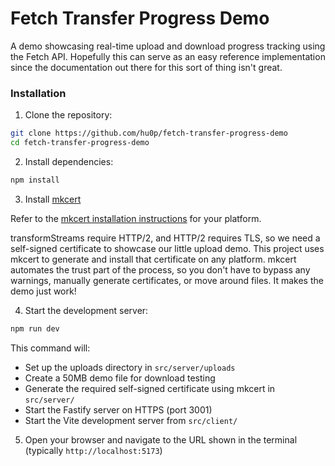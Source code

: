 # Fetch Transfer Progress Demo

A demo showcasing real-time upload and download progress tracking using the Fetch API. Hopefully this can serve as an easy reference implementation since the documentation out there for this sort of thing isn't great.

### Installation

1. Clone the repository:

```bash
git clone https://github.com/hu0p/fetch-transfer-progress-demo
cd fetch-transfer-progress-demo
```

2. Install dependencies:

```bash
npm install
```

3. Install [mkcert](https://github.com/FiloSottile/mkcert)

Refer to the [mkcert installation instructions](https://github.com/FiloSottile/mkcert?tab=readme-ov-file#installation) for your platform.

transformStreams require HTTP/2, and HTTP/2 requires TLS, so we need a self-signed certificate to showcase our little upload demo. This project uses mkcert to generate and install that certificate on any platform. mkcert automates the trust part of the process, so you don't have to bypass any warnings, manually generate certificates, or move around files. It makes the demo just work!

4. Start the development server:

```bash
npm run dev
```

This command will:

- Set up the uploads directory in `src/server/uploads`
- Create a 50MB demo file for download testing
- Generate the required self-signed certificate using mkcert in `src/server/`
- Start the Fastify server on HTTPS (port 3001)
- Start the Vite development server from `src/client/`

5. Open your browser and navigate to the URL shown in the terminal (typically `http://localhost:5173`)
